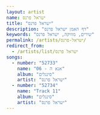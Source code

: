 ```yaml
---
layout: artist
name: ישראל פרנס
title: "ישראל פרנס"
description: "דף האמן ישראל פרנס"
keywords: "שירים, מוזיקה, ישראל פרנס"
permalink: /artists/ישראל-פרנס/
redirect_from:
  - /artists/list/ישראל פרנס
songs:
  - number: "52733"
    name: "06 - אנא ה"
    album: "סינגלים"
    artist: "ישראל פרנס"
  - number: "52734"
    name: "Track 11"
    album: "סינגלים"
    artist: "ישראל פרנס"
---
```

